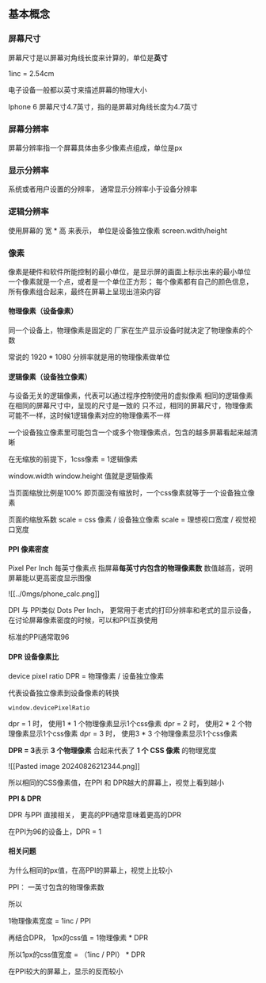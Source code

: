 
## 基本概念
### 屏幕尺寸
屏幕尺寸是以屏幕对角线长度来计算的，单位是**英寸**

1inc = 2.54cm

电子设备一般都以英寸来描述屏幕的物理大小

Iphone 6 屏幕尺寸4.7英寸，指的是屏幕对角线长度为4.7英寸


### 屏幕分辨率
屏幕分辨率指一个屏幕具体由多少像素点组成，单位是px

### 显示分辨率
系统或者用户设置的分辨率，
通常显示分辨率小于设备分辨率

### 逻辑分辨率
使用屏幕的 宽 * 高 来表示， 单位是设备独立像素
screen.wdith/height 

### 像素
像素是硬件和软件所能控制的最小单位，是显示屏的画面上标示出来的最小单位
一个像素就是一个点，或者是一个单位正方形；
每个像素都有自己的颜色信息，所有像素组合起来，最终在屏幕上呈现出渲染内容


#### 物理像素（设备像素）
同一个设备上，物理像素是固定的
厂家在生产显示设备时就决定了物理像素的个数

常说的 1920 * 1080 分辨率就是用的物理像素做单位

#### 逻辑像素（设备独立像素）
与设备无关的逻辑像素，代表可以通过程序控制使用的虚拟像素
相同的逻辑像素在相同的屏幕尺寸中，呈现的尺寸是一致的
只不过，相同的屏幕尺寸，物理像素可能不一样，这时候1逻辑像素对应的物理像素不一样

一个设备独立像素里可能包含一个或多个物理像素点，包含的越多屏幕看起来越清晰

在无缩放的前提下，1css像素 = 1逻辑像素

window.width
window.height 
值就是逻辑像素

当页面缩放比例是100% 即页面没有缩放时，一个css像素就等于一个设备独立像素

页面的缩放系数 scale = css 像素 / 设备独立像素
scale = 理想视口宽度 /  视觉视口宽度

#### PPI 像素密度
Pixel Per Inch 每英寸像素点 
指屏幕**每英寸内包含的物理像素数**
数值越高，说明屏幕能以更高密度显示图像

![[../0mgs/phone_calc.png]]

DPI 与 PPI类似
Dots Per Inch，
更常用于老式的打印分辨率和老式的显示设备，在讨论屏幕像素密度的时候，可以和PPI互换使用

标准的PPI通常取96




#### DPR 设备像素比
device pixel ratio 
DPR  = 物理像素 / 设备独立像素

代表设备独立像素到设备像素的转换

`window.devicePixelRatio`

dpr = 1 时， 使用1 * 1 个物理像素显示1个css像素
dpr = 2 时， 使用2 * 2 个物理像素显示1个css像素
dpr = 3 时， 使用3 * 3 个物理像素显示1个css像素

**DPR = 3**表示 **3 个物理像素** 合起来代表了 **1 个 CSS 像素** 的物理宽度


![[Pasted image 20240826212344.png]]


所以相同的CSS像素值，在PPI 和 DPR越大的屏幕上，视觉上看到越小

**PPI & DPR**

DPR 与PPI 直接相关， 更高的PPI通常意味着更高的DPR

在PPI为96的设备上，DPR = 1



####  相关问题
为什么相同的px值，在高PPI的屏幕上，视觉上比较小

PPI： 一英寸包含的物理像素数

所以

1物理像素宽度 =  1inc / PPI

再结合DPR， 1px的css值 = 1物理像素 * DPR

所以1px的css值宽度 = （1inc / PPI） * DPR

在PPI较大的屏幕上，显示的反而较小
